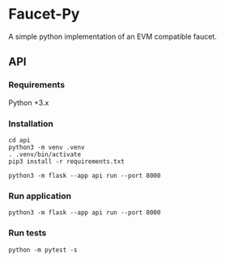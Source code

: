 # Faucet-Py

A simple python implementation of an EVM compatible faucet.

## API

### Requirements

Python +3.x

### Installation

```
cd api
python3 -m venv .venv
. .venv/bin/activate
pip3 install -r requirements.txt

python3 -m flask --app api run --port 8000
```

### Run application

```
python3 -m flask --app api run --port 8000
```


### Run tests

```
python -m pytest -s
```